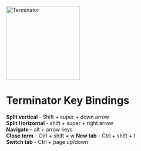 <img src="https://user-images.githubusercontent.com/11157590/121630643-19bfff00-cab0-11eb-83b0-23d8de67629b.png" alt="Terminator" width="200"/>

# Terminator Key Bindings 
**Split vertical**  -  Shift + super + down arrow </br>
**Split Horizontal**  -  shift + super + right arrow    
**Navigate**  -  alt + arrow keys </br>
**Close term**  -  Ctrl + shift + w
**New tab**  -  Ctrl + shift + t </br>
**Switch tab** - Ctrl + page up/down
